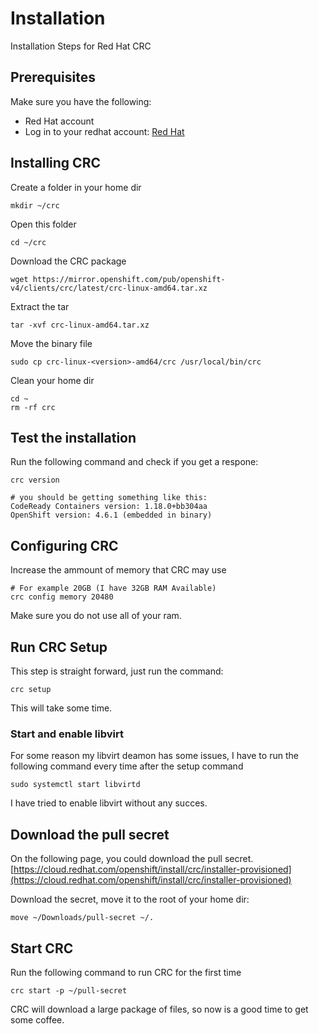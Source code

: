 # Installation
Installation Steps for Red Hat CRC


## Prerequisites 
Make sure you have the following:
* Red Hat account
* Log in to your redhat account: [Red Hat](https://cloud.redhat.com/openshift/install/crc/installer-provisioned)


## Installing CRC
Create a folder in your home dir

```
mkdir ~/crc
```

Open this folder

```
cd ~/crc
```

Download the CRC package

```
wget https://mirror.openshift.com/pub/openshift-v4/clients/crc/latest/crc-linux-amd64.tar.xz
```

Extract the tar
```
tar -xvf crc-linux-amd64.tar.xz
```

Move the binary file
```
sudo cp crc-linux-<version>-amd64/crc /usr/local/bin/crc
```

Clean your home dir
```
cd ~
rm -rf crc
```

## Test the installation
Run the following command and check if you get a respone:

```
crc version

# you should be getting something like this:
CodeReady Containers version: 1.18.0+bb304aa
OpenShift version: 4.6.1 (embedded in binary)
```


## Configuring CRC
Increase the ammount of memory that CRC may use
```
# For example 20GB (I have 32GB RAM Available)
crc config memory 20480
```

Make sure you do not use all of your ram.

## Run CRC Setup
This step is straight forward, just run the command:

```
crc setup
```

This will take some time. 

### Start and enable libvirt
For some reason my libvirt deamon has some issues, I have to run the following command every time after the setup command
```
sudo systemctl start libvirtd
```

I have tried to enable libvirt without any succes.

## Download the pull secret
On the following page, you could download the pull secret. 
[https://cloud.redhat.com/openshift/install/crc/installer-provisioned](https://cloud.redhat.com/openshift/install/crc/installer-provisioned)

Download the secret, move it to the root of your home dir:
```
move ~/Downloads/pull-secret ~/.
```


## Start CRC
Run the following command to run CRC for the first time
```
crc start -p ~/pull-secret
```

CRC will download a large package of files, so now is a good time to get some coffee. 


